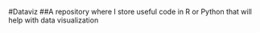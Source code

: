 #Dataviz
##A repository where I store useful code in R or Python that will help with data visualization
